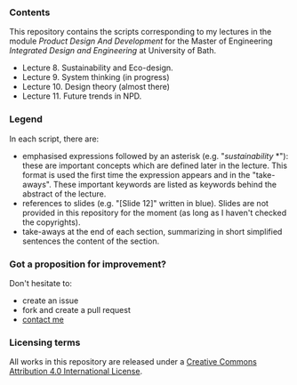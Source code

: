 ### Contents

This repository contains the scripts corresponding to my lectures in the module *Product Design And Development* for the Master of Engineering *Integrated Design and Engineering* at University of Bath. 

 * Lecture 8. Sustainability and Eco-design.
 * Lecture 9. System thinking (in progress)
 * Lecture 10. Design theory (almost there)
 * Lecture 11. Future trends in NPD. 

### Legend
In each script, there are:
- emphasised expressions followed by an asterisk (e.g. "*sustainability* *"): these are important concepts which are defined later in the lecture. This format is used the first time the expression appears and in the "take-aways". These important keywords are listed as keywords behind the abstract of the lecture. 
- references to slides (e.g. "[Slide 12]" written in blue). Slides are not provided in this repository for the moment (as long as I haven't checked the copyrights).
- take-aways at the end of each section, summarizing in short simplified sentences the content of the section.

### Got a proposition for improvement?

Don't hesitate to:
* create an issue
* fork and create a pull request
* [contact me](http://jeremybonvoisin.com/WordPress3/?page_id=25)

### Licensing terms

All works in this repository are released under a [Creative Commons Attribution 4.0 International License](https://creativecommons.org/licenses/by/4.0/).